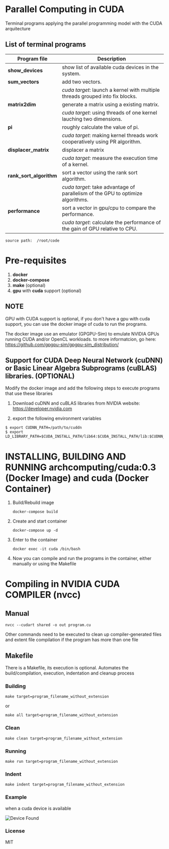 # Parallel Computing in CUDA

Terminal programs applying the parallel programming model with the CUDA arquitecture

## List of terminal programs

| Program file | Description |
| --- | --- |
|**show_devices**| show list of available cuda devices in the system.
|**sum_vectors**| add two vectors.
||*cuda target*: launch a kernel with multiple threads grouped into fix blocks.
|**matrix2dim**| generate a matrix using a existing matrix.
||*cuda target*: using threads of one kernel lauching two dimensions.
|**pi**| roughly calculate the value of pi.
||*cuda target*: making kernel threads work cooperatively using PR algorithm.
|**displacer_matrix**| displacer a matrix 
||*cuda target*: measure the execution time of a kernel.
|**rank_sort_algorithm**| sort a vector using the rank sort algorithm.
||*cuda target*: take advantage of parallelism of the GPU to optimize algorithms.
|**performance**| sort a vector in gpu/cpu to compare the performance.
||*cuda target*: calculate the performance of the gain of GPU relative to CPU.

``` source path:  /root/code ```

# Pre-requisites

1. **docker**
2. **docker-compose**
3. **make**  (optional)
4. **gpu** with **cuda** support (optional)

## NOTE
GPU with CUDA support is optional, if you don't have a gpu with cuda support, you can use the docker image of cuda to run the programs.

The docker image use an emulator (GPGPU-Sim) to emulate NVIDIA GPUs running CUDA and/or OpenCL workloads. to more informatcion, go here: https://github.com/gpgpu-sim/gpgpu-sim_distribution/


## Support for CUDA Deep Neural Network (cuDNN) or Basic Linear Algebra Subprograms (cuBLAS) libraries. (OPTIONAL)

Modify the docker image and add the following steps to execute programs that use these libraries

1. Download cuDNN and cuBLAS libraries from NVIDIA website: https://developer.nvidia.com

2. export the following environment variables
```
$ export CUDNN_PATH=/path/to/cuddn
$ export LD_LIBRARY_PATH=$CUDA_INSTALL_PATH/lib64:$CUDA_INSTALL_PATH/lib:$CUDNN_PATH/lib64
```


# INSTALLING, BUILDING AND RUNNING archcomputing/cuda:0.3 (Docker Image) and cuda (Docker Container)

1. Build/Rebuild image
    ```
    docker-compose build 
    ```

2. Create and start container
    ```
    docker-compose up -d
    ```

3. Enter to the container
    ```
    docker exec -it cuda /bin/bash
    ```

4. Now you can compile and run the programs in the container, either manually or using the Makefile


# Compiling in NVIDIA CUDA COMPILER (nvcc)

## Manual

```
nvcc --cudart shared -o out program.cu
```

Other commands need to be executed to clean  up compiler-generated files and extent file compilation if the program has more than one file

## Makefile

There is a Makefile, its execution is optional. Automates the build/compilation, execution, indentation and cleanup process

### Building

```
make target=program_filename_without_extension
```

or

```
make all target=program_filename_without_extension
```

### Clean

```
make clean target=program_filename_without_extension
```

### Running

```
make run target=program_filename_without_extension
```

### Indent

```
make indent target=program_filename_without_extension
```

### Example

when a cuda device is available

![Device Found](./device_found.png)


### License

MIT